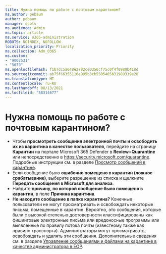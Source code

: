```yaml
---
title: Нужна помощь по работе с почтовым карантином?
ms.author: pebaum
author: pebaum
manager: scotv
ms.audience: Admin
ms.topic: article
ms.service: o365-administration
ROBOTS: NOINDEX, NOFOLLOW
localization_priority: Priority
ms.collection: Adm_O365
ms.custom:
- "9002531"
- "5679"
ms.openlocfilehash: f1b7dc5a648e2782ce0350cf75c0f4f0980b418d
ms.sourcegitcommit: ab75f66355116e995b3cb5505465b31989339e28
ms.translationtype: HT
ms.contentlocale: ru-RU
ms.lasthandoff: 08/13/2021
ms.locfileid: "58314677"
---
```

# <a name="need-help-with-email-quarantine"></a>Нужна помощь по работе с почтовым карантином?

- Чтобы **просмотреть сообщения электронной почты и освободить их из карантина в качестве пользователя**, перейдите на страницу **Карантин** на портале Microsoft 365 Defender в **Review**\>**Quarantine** или непосредственно в <https://security.microsoft.com/quarantine>. Подробные инструкции см. в разделе [Просмотр сообщений в карантине](https://docs.microsoft.com/microsoft-365/security/office-365-security/find-and-release-quarantined-messages-as-a-user#view-your-quarantined-messages).
- Если сообщение было **ошибочно помещено в карантин (ложное срабатывание)**, выберите разрешение из списка и щелкните **Передать сообщения в Microsoft для анализа**.
- Найдите **причину, по которой сообщение было помещено в карантин**, в поле **Причина карантина**.
- **Не находите сообщение в папке карантина?** Конечные пользователи не могут просматривать и освобождать некоторые письма, помещенные в карантин. Вероятно, это сообщения, которые были с высокой степенью достоверности классифицированы как фишинговые электронные письма или вредоносные программы или выявленные по правилу потока почты (известному также как правило транспорта). Администраторы могут просматривать, освобождать и удалять эти сообщения. Дополнительные сведения см. в разделе [Управление сообщениями и файлами на карантине в качестве администратора в EOP](https://docs.microsoft.com/microsoft-365/security/office-365-security/manage-quarantined-messages-and-files).

